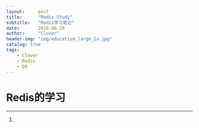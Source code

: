 ```yaml
---
layout:     post
title:      "Redis Study"
subtitle:   "Redis学习笔记"
date:       2016-06-20
author:     "Clover"
header-img: "img/education_large_2x.jpg"
catalog: true
tags:
    - Clover
    - Redis
    - DB 
---
```


# Redis的学习

---

1.
